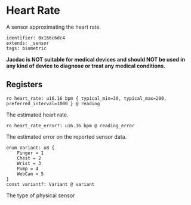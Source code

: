#  Heart Rate

A sensor approximating the heart rate. 

    identifier: 0x166c6dc4
    extends: _sensor
    tags: biometric

**Jacdac is NOT suitable for medical devices and should NOT be used in any kind of device to diagnose or treat any medical conditions.**

## Registers

    ro heart_rate: u16.16 bpm { typical_min=30, typical_max=200, preferred_interval=1000 } @ reading

The estimated heart rate.

    ro heart_rate_error?: u16.16 bpm @ reading_error

The estimated error on the reported sensor data.

    enum Variant: u8 {
        Finger = 1
        Chest = 2
        Wrist = 3
        Pump = 4
        WebCam = 5
    }
    const variant?: Variant @ variant

The type of physical sensor
